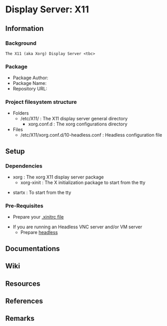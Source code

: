 # Display Server: X11

## Information
### Background
```
The X11 (aka Xorg) Display Server <tbc>
```

### Package
+ Package Author: 
+ Package Name: 
+ Repository URL: 

### Project filesystem structure
- Folders
    - /etc/X11/ : The X11 display server general directory
        + xorg.conf.d : The xorg configurations directory
- Files
    + /etc/X11/xorg.conf.d/10-headless.conf : Headless configuration file

## Setup
### Dependencies
- xorg : The xorg X11 display server package
    + xorg-xinit : The X initialization package to start from the tty
+ startx : To start from the tty

### Pre-Requisites
+ Prepare your [.xinitrc file](Configurations/xinitrc.md)
- If you are running an Headless VNC server and/or VM server
    + Prepare [headless](Configurations/setup-headless.md)

## Documentations

## Wiki

## Resources

## References

## Remarks